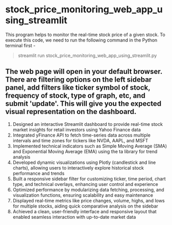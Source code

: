 # stock_price_monitoring_web_app_using_streamlit


This program helps to monitor the real-time stock price of a given stock. To execute this code, we need to run the following command in the Python terminal first - 

> streamlit run stock_price_monitoring_web_app_using_streamlit.py

The web page will open in your default browser. There are filtering options on the left sidebar panel, add filters like ticker symbol of stock, frequency of stock, type of graph, etc, and submit 'update'. 
This will give you the expected visual representation on the dashboard.
------------------------------------------------------------------------------------------------------------------------------------------------------------------------------------------------

1. Designed an interactive Streamlit dashboard to provide real-time stock market insights for retail investors using Yahoo Finance data
2. Integrated yFinance API to fetch time-series data across multiple intervals and time zones for tickers like NVDA, AAPL, and MSFT
3. Implemented technical indicators such as Simple Moving Average (SMA) and Exponential Moving Average (EMA) using the ta library for trend analysis
4. Developed dynamic visualizations using Plotly (candlestick and line charts), allowing users to interactively explore historical stock performance and trends
5. Built a responsive sidebar filter for customizing ticker, time period, chart type, and technical overlays, enhancing user control and experience
6. Optimized performance by modularizing data fetching, processing, and visualization functions, ensuring scalability and easy maintenance
7. Displayed real-time metrics like price changes, volume, highs, and lows for multiple stocks, aiding quick comparative analysis on the sidebar
8. Achieved a clean, user-friendly interface and responsive layout that enabled seamless interaction with up-to-date market data
